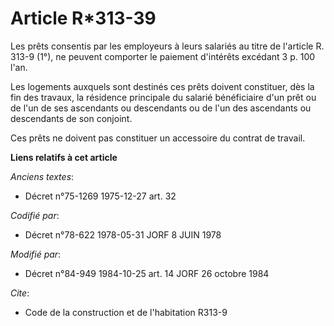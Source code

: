 # Article R*313-39

Les prêts consentis par les employeurs à leurs salariés au titre de l'article R. 313-9 (1°), ne peuvent comporter le paiement
d'intérêts excédant 3 p. 100 l'an.

Les logements auxquels sont destinés ces prêts doivent constituer, dès la fin des travaux, la résidence principale du salarié
bénéficiaire d'un prêt ou de l'un de ses ascendants ou descendants ou de l'un des ascendants ou descendants de son conjoint.

Ces prêts ne doivent pas constituer un accessoire du contrat de travail.

**Liens relatifs à cet article**

_Anciens textes_:

  - Décret n°75-1269 1975-12-27 art. 32

_Codifié par_:

  - Décret n°78-622 1978-05-31 JORF 8 JUIN 1978

_Modifié par_:

  - Décret n°84-949 1984-10-25 art. 14 JORF 26 octobre 1984

_Cite_:

  - Code de la construction et de l'habitation R313-9
